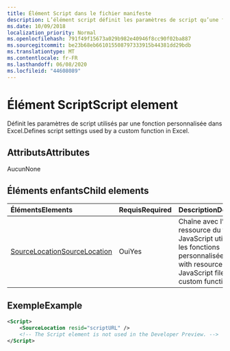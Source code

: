 ```yaml
---
title: Élément Script dans le fichier manifeste
description: L’élément script définit les paramètres de script qu’une fonction personnalisée utilise dans Excel.
ms.date: 10/09/2018
localization_priority: Normal
ms.openlocfilehash: 791f49f15673a029b982e40946f8cc90f02ba887
ms.sourcegitcommit: be23b68eb661015508797333915b44381dd29bdb
ms.translationtype: MT
ms.contentlocale: fr-FR
ms.lasthandoff: 06/08/2020
ms.locfileid: "44608089"
---
```

# <a name="script-element"></a><span data-ttu-id="c510c-103">Élément Script</span><span class="sxs-lookup"><span data-stu-id="c510c-103">Script element</span></span>

<span data-ttu-id="c510c-104">Définit les paramètres de script utilisés par une fonction personnalisée dans Excel.</span><span class="sxs-lookup"><span data-stu-id="c510c-104">Defines script settings used by a custom function in Excel.</span></span>

## <a name="attributes"></a><span data-ttu-id="c510c-105">Attributs</span><span class="sxs-lookup"><span data-stu-id="c510c-105">Attributes</span></span>

<span data-ttu-id="c510c-106">Aucun</span><span class="sxs-lookup"><span data-stu-id="c510c-106">None</span></span>

## <a name="child-elements"></a><span data-ttu-id="c510c-107">Éléments enfants</span><span class="sxs-lookup"><span data-stu-id="c510c-107">Child elements</span></span>

|<span data-ttu-id="c510c-108">Éléments</span><span class="sxs-lookup"><span data-stu-id="c510c-108">Elements</span></span>  |  <span data-ttu-id="c510c-109">Requis</span><span class="sxs-lookup"><span data-stu-id="c510c-109">Required</span></span>  |  <span data-ttu-id="c510c-110">Description</span><span class="sxs-lookup"><span data-stu-id="c510c-110">Description</span></span>  |
|:-----|:-----|:-----|
|  [<span data-ttu-id="c510c-111">SourceLocation</span><span class="sxs-lookup"><span data-stu-id="c510c-111">SourceLocation</span></span>](customfunctionssourcelocation.md)  |  <span data-ttu-id="c510c-112">Oui</span><span class="sxs-lookup"><span data-stu-id="c510c-112">Yes</span></span>  | <span data-ttu-id="c510c-113">Chaîne avec l’ID de ressource du fichier JavaScript utilisé par les fonctions personnalisées.</span><span class="sxs-lookup"><span data-stu-id="c510c-113">String with resource id of the JavaScript file used by custom functions.</span></span>|

## <a name="example"></a><span data-ttu-id="c510c-114">Exemple</span><span class="sxs-lookup"><span data-stu-id="c510c-114">Example</span></span>

```xml
<Script>
    <SourceLocation resid="scriptURL" />
    <!-- The Script element is not used in the Developer Preview. -->
</Script>
```
